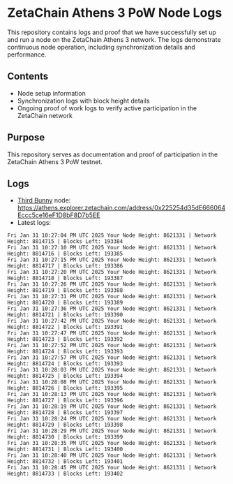 # ZetaChain Athens 3 PoW Node Logs
This repository contains logs and proof that we have successfully set up and run a node on the ZetaChain Athens 3 network. The logs demonstrate continuous node operation, including synchronization details and performance.

## Contents
- Node setup information
- Synchronization logs with block height details
- Ongoing proof of work logs to verify active participation in the ZetaChain network

## Purpose
This repository serves as documentation and proof of participation in the ZetaChain Athens 3 PoW testnet.

## Logs

- [Third Bunny](https://thirdbunny.xyz/) node: https://athens.explorer.zetachain.com/address/0x225254d35dE666064Eccc5ce16eF1D8bF8D7b5EE
- Latest logs:
```
Fri Jan 31 10:27:04 PM UTC 2025 Your Node Height: 8621331 | Network Height: 8814715 | Blocks Left: 193384
Fri Jan 31 10:27:10 PM UTC 2025 Your Node Height: 8621331 | Network Height: 8814716 | Blocks Left: 193385
Fri Jan 31 10:27:15 PM UTC 2025 Your Node Height: 8621331 | Network Height: 8814717 | Blocks Left: 193386
Fri Jan 31 10:27:20 PM UTC 2025 Your Node Height: 8621331 | Network Height: 8814718 | Blocks Left: 193387
Fri Jan 31 10:27:26 PM UTC 2025 Your Node Height: 8621331 | Network Height: 8814719 | Blocks Left: 193388
Fri Jan 31 10:27:31 PM UTC 2025 Your Node Height: 8621331 | Network Height: 8814720 | Blocks Left: 193389
Fri Jan 31 10:27:36 PM UTC 2025 Your Node Height: 8621331 | Network Height: 8814721 | Blocks Left: 193390
Fri Jan 31 10:27:42 PM UTC 2025 Your Node Height: 8621331 | Network Height: 8814722 | Blocks Left: 193391
Fri Jan 31 10:27:47 PM UTC 2025 Your Node Height: 8621331 | Network Height: 8814723 | Blocks Left: 193392
Fri Jan 31 10:27:52 PM UTC 2025 Your Node Height: 8621331 | Network Height: 8814724 | Blocks Left: 193393
Fri Jan 31 10:27:57 PM UTC 2025 Your Node Height: 8621331 | Network Height: 8814724 | Blocks Left: 193393
Fri Jan 31 10:28:03 PM UTC 2025 Your Node Height: 8621331 | Network Height: 8814725 | Blocks Left: 193394
Fri Jan 31 10:28:08 PM UTC 2025 Your Node Height: 8621331 | Network Height: 8814726 | Blocks Left: 193395
Fri Jan 31 10:28:13 PM UTC 2025 Your Node Height: 8621331 | Network Height: 8814727 | Blocks Left: 193396
Fri Jan 31 10:28:19 PM UTC 2025 Your Node Height: 8621331 | Network Height: 8814728 | Blocks Left: 193397
Fri Jan 31 10:28:24 PM UTC 2025 Your Node Height: 8621331 | Network Height: 8814729 | Blocks Left: 193398
Fri Jan 31 10:28:29 PM UTC 2025 Your Node Height: 8621331 | Network Height: 8814730 | Blocks Left: 193399
Fri Jan 31 10:28:35 PM UTC 2025 Your Node Height: 8621331 | Network Height: 8814731 | Blocks Left: 193400
Fri Jan 31 10:28:40 PM UTC 2025 Your Node Height: 8621331 | Network Height: 8814732 | Blocks Left: 193401
Fri Jan 31 10:28:45 PM UTC 2025 Your Node Height: 8621331 | Network Height: 8814733 | Blocks Left: 193402
```
